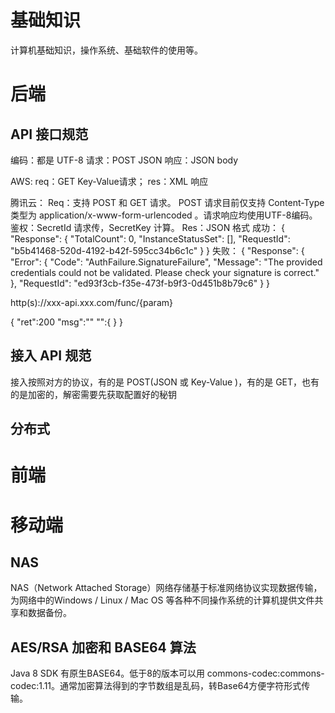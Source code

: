 # 基础知识

计算机基础知识，操作系统、基础软件的使用等。

# 后端

## API 接口规范
编码：都是 UTF-8
请求：POST JSON
响应：JSON body

AWS: 
req：GET Key-Value请求；
res：XML 响应

腾讯云：
Req：支持 POST 和 GET 请求。 POST 请求目前仅支持 Content-Type 类型为 application/x-www-form-urlencoded 。请求响应均使用UTF-8编码。
鉴权：SecretId 请求传，SecretKey 计算。
Res：JSON 格式
成功：
{
    "Response": {
        "TotalCount": 0,
        "InstanceStatusSet": [],
        "RequestId": "b5b41468-520d-4192-b42f-595cc34b6c1c"
    }
}
失败：
{
    "Response": {
        "Error": {
            "Code": "AuthFailure.SignatureFailure",
            "Message": "The provided credentials could not be validated. Please check your signature is correct."
        },
        "RequestId": "ed93f3cb-f35e-473f-b9f3-0d451b8b79c6"
    }
}


http(s)://xxx-api.xxx.com/func/{param}

{
	"ret":200
	"msg":""
	"":{
	}
}


## 接入 API 规范
接入按照对方的协议，有的是 POST(JSON 或 Key-Value )，有的是 GET，也有的是加密的，解密需要先获取配置好的秘钥

## 分布式

# 前端

# 移动端
  
## NAS

NAS（Network Attached Storage）网络存储基于标准网络协议实现数据传输，为网络中的Windows / Linux / Mac OS 等各种不同操作系统的计算机提供文件共享和数据备份。

## AES/RSA 加密和 BASE64 算法

Java 8 SDK 有原生BASE64。低于8的版本可以用 commons-codec:commons-codec:1.11。通常加密算法得到的字节数组是乱码，转Base64方便字符形式传输。

## 
